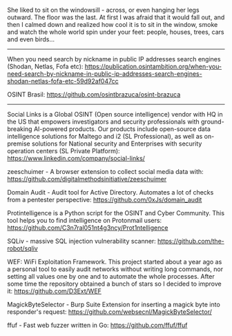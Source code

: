 
She liked to sit on the windowsill - across, or even hanging her legs outward. The floor was the last. At first I was afraid that it would fall out, and then I calmed down and realized how cool it is to sit in the window, smoke and watch the whole world spin under your feet: people, houses, trees, cars and even birds...

----

When you need search by nickname in public IP addresses search engines (Shodan, Netlas, Fofa etc): https://publication.osintambition.org/when-you-need-search-by-nickname-in-public-ip-addresses-search-engines-shodan-netlas-fofa-etc-59d92af047cc

OSINT Brasil: https://github.com/osintbrazuca/osint-brazuca


----

Social Links is a Global OSINT (Open source intelligence) vendor with HQ in the US that empowers investigators and security professionals with ground-breaking AI-powered products. Our products include open-source data intelligence solutions for Maltego and i2 (SL Professional), ​​as well as on-premise solutions for National security and Enterprises with security operation centers (SL Private Platform): https://www.linkedin.com/company/social-links/

zeeschuimer - A browser extension to collect social media data with: https://github.com/digitalmethodsinitiative/zeeschuimer

Domain Audit - Audit tool for Active Directory. Automates a lot of checks from a pentester perspective: https://github.com/0xJs/domain_audit

Protintelligence is a Python script for the OSINT and Cyber Community. This tool helps you to find intelligence on Protonmail users: https://github.com/C3n7ral051nt4g3ncy/Prot1ntelligence

SQLiv - massive SQL injection vulnerability scanner: https://github.com/the-robot/sqliv

WEF: WiFi Exploitation Framework. This project started about a year ago as a personal tool to easily audit networks without writing long commands, nor setting all values one by one and to automate the whole processes. After some time the repository obtained a bunch of stars so I decided to improve it: https://github.com/D3Ext/WEF

MagickByteSelector - Burp Suite Extension for inserting a magick byte into responder's request: https://github.com/websecnl/MagickByteSelector/

ffuf - Fast web fuzzer written in Go: https://github.com/ffuf/ffuf

